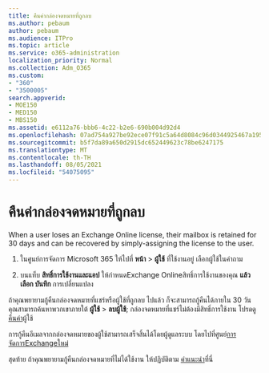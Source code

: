 ```yaml
---
title: คืนค่ากล่องจดหมายที่ถูกลบ
ms.author: pebaum
author: pebaum
ms.audience: ITPro
ms.topic: article
ms.service: o365-administration
localization_priority: Normal
ms.collection: Adm_O365
ms.custom:
- "360"
- "3500005"
search.appverid:
- MOE150
- MED150
- MBS150
ms.assetid: e6112a76-bbb6-4c22-b2e6-690b004d92d4
ms.openlocfilehash: 07ad754a927be92ece07f91c5a64d8084c96d0344925467a195033bdd3f445ac
ms.sourcegitcommit: b5f7da89a650d2915dc652449623c78be6247175
ms.translationtype: MT
ms.contentlocale: th-TH
ms.lasthandoff: 08/05/2021
ms.locfileid: "54075095"
---
```

# <a name="restore-a-deleted-mailbox"></a>คืนค่ากล่องจดหมายที่ถูกลบ

When a user loses an Exchange Online license, their mailbox is retained for 30 days and can be recovered by simply-assigning the license to the user.
  
1. ในศูนย์การจัดการ Microsoft 365 ให้ไปที่ **หน้า** \> **ผู้ใช้** ที่ใช้งานอยู่ เลือกผู้ใช้ในคําถาม

2. บนแท็บ **สิทธิ์การใช้งานและแอป** ให้กําหนดExchange Onlineสิทธิ์การใช้งานของคุณ **แล้วเลือก บันทึก** การเปลี่ยนแปลง

ถ้าคุณพยายามกู้คืนกล่องจดหมายที่แชร์หรือผู้ใช้ที่ถูกลบ ไปแล้ว ก็จะสามารถกู้คืนได้ภายใน 30 วัน คุณสามารถค้นหาพวกเขาภายใต้ **ผู้ใช้** \> **ลบผู้ใช้**; กล่องจดหมายที่แชร์ไม่ต้องมีสิทธิ์การใช้งาน โปรดดู [คืนค่า](https://docs.microsoft.com/microsoft-365/admin/add-users/restore-user)ผู้ใช้

การกู้คืนอีเมลจากกล่องจดหมายของผู้ใช้สามารถเสร็จสิ้นได้โดยผู้ดูแลระบบ โดยไปที่ศูนย์[การจัดการExchangeใหม่](https://techcommunity.microsoft.com/t5/exchange-team-blog/a-new-recoverableitems-experience-comes-to-exchange-online/ba-p/1505353)

สุดท้าย ถ้าคุณพยายามกู้คืนกล่องจดหมายที่ไม่ได้ใช้งาน ให้ปฏิบัติตาม [คําแนะนํา](https://docs.microsoft.com/microsoft-365/compliance/recover-an-inactive-mailbox)ที่นี่
  
